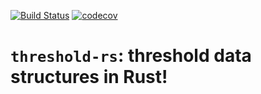 [![Build Status](https://travis-ci.org/vitorenesduarte/threshold-rs.svg?branch=master)](https://travis-ci.org/vitorenesduarte/threshold-rs)
[![codecov](https://codecov.io/gh/vitorenesduarte/threshold-rs/branch/master/graph/badge.svg)](https://codecov.io/gh/vitorenesduarte/threshold-rs)

# `threshold-rs`: threshold data structures in Rust!
